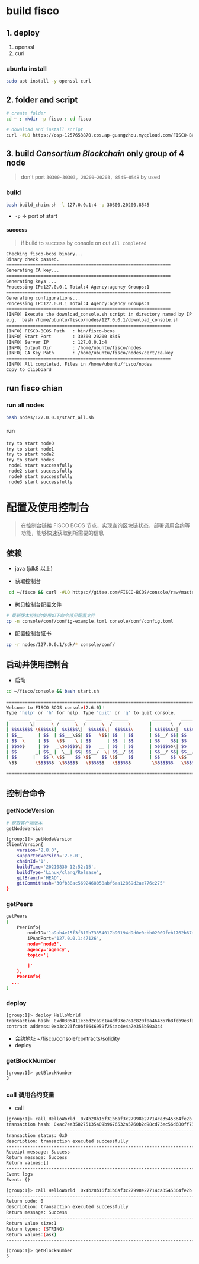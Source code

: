 # build fisco

## 1. deploy
1. openssl
2. curl
### ubuntu install
```bash
sudo apt install -y openssl curl
```
## 2. folder and script
```bash
# create folder
cd ~ ; mkdir -p fisco ; cd fisco

# download and install script
curl -#LO https://osp-1257653870.cos.ap-guangzhou.myqcloud.com/FISCO-BCOS/FISCO-BCOS/releases/v2.9.0/build_chain.sh && chmod u+x build_chain.sh
```

## 3. build *Consortium Blockchain* only group of 4 node 
> don't port `30300~30303, 20200~20203, 8545~8548` by used

### build
```bash
bash build_chain.sh -l 127.0.0.1:4 -p 30300,20200,8545
```

- `-p` => port of start

#### success
> if build to success by console on out `All completed`
> 

```bash
Checking fisco-bcos binary...
Binary check passed.
==============================================================
Generating CA key...
==============================================================
Generating keys ...
Processing IP:127.0.0.1 Total:4 Agency:agency Groups:1
==============================================================
Generating configurations...
Processing IP:127.0.0.1 Total:4 Agency:agency Groups:1
==============================================================
[INFO] Execute the download_console.sh script in directory named by IP to get FISCO-BCOS console.
e.g.  bash /home/ubuntu/fisco/nodes/127.0.0.1/download_console.sh
==============================================================
[INFO] FISCO-BCOS Path   : bin/fisco-bcos
[INFO] Start Port        : 30300 20200 8545
[INFO] Server IP         : 127.0.0.1:4
[INFO] Output Dir        : /home/ubuntu/fisco/nodes
[INFO] CA Key Path       : /home/ubuntu/fisco/nodes/cert/ca.key
==============================================================
[INFO] All completed. Files in /home/ubuntu/fisco/nodes
Copy to clipboard
```

## run fisco chian
### run all nodes
```bash
bash nodes/127.0.0.1/start_all.sh
```
#### run 
```bash
try to start node0
try to start node1
try to start node2
try to start node3
 node1 start successfully
 node2 start successfully
 node0 start successfully
 node3 start successfully
```

# 配置及使用控制台
> 在控制台链接 FISCO BCOS 节点，实现查询区块链状态、部署调用合约等功能，能够快速获取到所需要的信息
> 

## 依赖
- java (jdk8 以上)

- 获取控制台
```bash
 cd ~/fisco && curl -#LO https://gitee.com/FISCO-BCOS/console/raw/master-2.0/tools/download_console.sh && bash download_console.sh
```

- 拷贝控制台配置文件
```bash
# 最新版本控制台使用如下命令拷贝配置文件
cp -n console/conf/config-example.toml console/conf/config.toml
```

- 配置控制台证书
```bash
cp -r nodes/127.0.0.1/sdk/* console/conf/
```

## 启动并使用控制台
- 启动
```bash
cd ~/fisco/console && bash start.sh

=============================================================================================
Welcome to FISCO BCOS console(2.6.0)！
Type 'help' or 'h' for help. Type 'quit' or 'q' to quit console.
 ________  ______   ______    ______    ______         _______    ______    ______    ______
|        \|      \ /      \  /      \  /      \       |       \  /      \  /      \  /      \
| $$$$$$$$ \$$$$$$|  $$$$$$\|  $$$$$$\|  $$$$$$\      | $$$$$$$\|  $$$$$$\|  $$$$$$\|  $$$$$$\
| $$__      | $$  | $$___\$$| $$   \$$| $$  | $$      | $$__/ $$| $$   \$$| $$  | $$| $$___\$$
| $$  \     | $$   \$$    \ | $$      | $$  | $$      | $$    $$| $$      | $$  | $$ \$$    \
| $$$$$     | $$   _\$$$$$$\| $$   __ | $$  | $$      | $$$$$$$\| $$   __ | $$  | $$ _\$$$$$$\
| $$       _| $$_ |  \__| $$| $$__/  \| $$__/ $$      | $$__/ $$| $$__/  \| $$__/ $$|  \__| $$
| $$      |   $$ \ \$$    $$ \$$    $$ \$$    $$      | $$    $$ \$$    $$ \$$    $$ \$$    $$
 \$$       \$$$$$$  \$$$$$$   \$$$$$$   \$$$$$$        \$$$$$$$   \$$$$$$   \$$$$$$   \$$$$$$

=============================================================================================
```

## 控制台命令

### getNodeVersion

```bash
# 获取客户端版本
getNodeVersion

[group:1]> getNodeVersion
ClientVersion{
    version='2.8.0',
    supportedVersion='2.8.0',
    chainId='1',
    buildTime='20210830 12:52:15',
    buildType='Linux/clang/Release',
    gitBranch='HEAD',
    gitCommitHash='30fb38ac5692468058abf6aa12869d2ae776c275'
}
```

### getPeers

```bash
getPeers
[
    PeerInfo{
        nodeID='1a9ab4e15f3f810b73354017b90194d9d0e0cbb02009feb1762b67f731d566e404b137eb7aabb12a14902bbcf7d1d54dd4525be3cac966ceeb84de9e4da20d1f',
        iPAndPort='127.0.0.1:47126',
        node='node3',
        agency='agency',
        topic='[

        ]'
    },
    PeerInfo{
  ...
]
```

### deploy

```bash
[group:1]> deploy HelloWorld
transaction hash: 0xd0305411e36d2ca9c1a4df93e761c820f0a464367b8feb9e3fa40b0f68eb23fa
contract address:0xb3c223fc0bf6646959f254ac4e4a7e355b50a344
```

- 合约地址 ~/fisco/console/contracts/solidity
- deploy <constract>

### getBlockNumber

```bash
[group:1]> getBlockNumber
3
```

### call 调用合约变量

- call <contract name> <contract addr> <contract methods>  <contract parameter>

```bash
[group:1]> call HelloWorld  0x4b28b16f31b6af3c27998e27714ca3545364fe2b set "ask"
transaction hash: 0xac7ee358275135a09b9676532a5760b2d98cd73ec56d680ff738c8b6e6d3a0cc
---------------------------------------------------------------------------------------------
transaction status: 0x0
description: transaction executed successfully
---------------------------------------------------------------------------------------------
Receipt message: Success
Return message: Success
Return values:[]
---------------------------------------------------------------------------------------------
Event logs
Event: {}

[group:1]> call HelloWorld  0x4b28b16f31b6af3c27998e27714ca3545364fe2b get
---------------------------------------------------------------------------------------------
Return code: 0
description: transaction executed successfully
Return message: Success
---------------------------------------------------------------------------------------------
Return value size:1
Return types: (STRING)
Return values:(ask)
---------------------------------------------------------------------------------------------

[group:1]> getBlockNumber
5
```